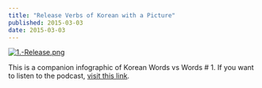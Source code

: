 ```yaml
---
title: "Release Verbs of Korean with a Picture"
published: 2015-03-03
date: 2015-03-03
---
```

[![1.-Release.png ](/images/1.-Release.png )](https://wiseinit.com/wp-content/uploads/2015/03/1.-Release.png)

This is a companion infographic of Korean Words vs Words # 1. If you want to listen to the podcast, [visit this link](/%EA%B0%9C%EB%B4%89-%EC%B6%9C%EA%B0%84-%EC%B6%9C%EC%8B%9C-%EB%B0%9C%EB%A7%A4-korean-words-vs-words/).